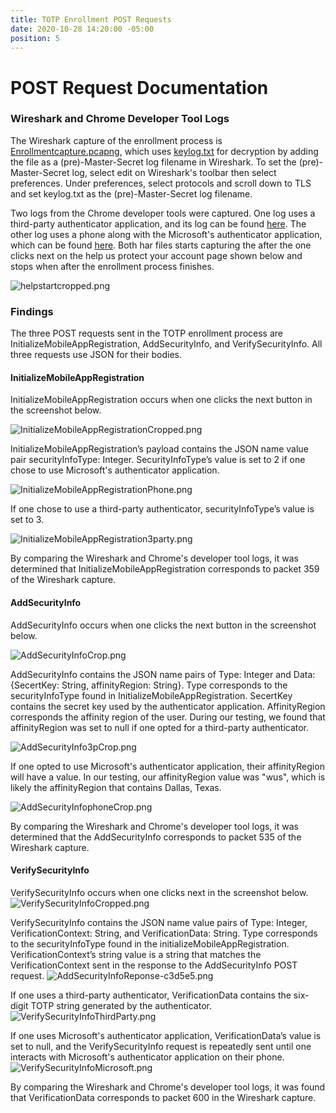 ```yaml
---
title: TOTP Enrollment POST Requests
date: 2020-10-28 14:20:00 -05:00
position: 5
---
```


# POST Request Documentation

### Wireshark and Chrome Developer Tool Logs

The Wireshark capture of the enrollment process is [Enrollmentcapture.pcapng](/uploads/Enrollmentcapture.pcapng), which uses [keylog.txt](/uploads/keylog.txt) for decryption by adding the file as a (pre)-Master-Secret log filename in Wireshark. To set the (pre)-Master-Secret log, select edit on Wireshark's toolbar then select preferences. Under preferences, select protocols and scroll down to TLS and set keylog.txt as the (pre)-Master-Secret log filename.

Two logs from the Chrome developer tools were captured. One log uses a third-party authenticator application, and its log can be found [here](/uploads/3rdPartyEnrollment.har). The other log uses a phone along with the Microsoft's authenticator application, which can be found [here](/uploads/MicrosoftauthenticatorEnrollment.har). Both har files starts capturing the after the one clicks next on the help us protect your account page shown below and stops when after the enrollment process finishes.

![helpstartcropped.png](/uploads/helpstartcropped.png)

### Findings

The three POST requests sent in the TOTP enrollment process are InitializeMobileAppRegistration, AddSecurityInfo, and VerifySecurityInfo. All three requests use JSON for their bodies.

#### InitializeMobileAppRegistration

InitializeMobileAppRegistration occurs when one clicks the next button in the screenshot below.

![InitializeMobileAppRegistrationCropped.png](/uploads/InitializeMobileAppRegistrationCropped.png)

InitializeMobileAppRegistration’s payload contains the JSON name value pair securityInfoType: Integer. SecurityInfoType’s value is set to 2 if one chose to use Microsoft's authenticator application.

![InitializeMobileAppRegistrationPhone.png](/uploads/InitializeMobileAppRegistrationPhone.png)

If one chose to use a third-party authenticator, securityInfoType’s value is set to 3.

![InitializeMobileAppRegistration3party.png](/uploads/InitializeMobileAppRegistration3party.png)

By comparing the Wireshark and Chrome's developer tool logs, it was determined that InitializeMobileAppRegistration corresponds to packet 359 of the Wireshark capture.

#### AddSecurityInfo

AddSecurityInfo occurs when one clicks the next button in the screenshot below.

![AddSecurityInfoCrop.png](/uploads/AddSecurityInfoCrop.png)

AddSecurityInfo contains the JSON name pairs of Type: Integer and Data: {SecertKey: String, affinityRegion: String}. Type corresponds to the securityInfoType found in InitializeMobileAppRegistration. SecertKey contains the secret key used by the authenticator application. AffinityRegion corresponds the affinity region of the user. During our testing, we found that affinityRegion was set to null if one opted for a third-party authenticator.

![AddSecurityInfo3pCrop.png](/uploads/AddSecurityInfo3pCrop.png)

If one opted to use Microsoft's authenticator application, their affinityRegion will have a value. In our testing, our affinityRegion value was "wus", which is likely the affinityRegion that contains Dallas, Texas.

![AddSecurityInfophoneCrop.png](/uploads/AddSecurityInfophoneCrop.png)

By comparing the Wireshark and Chrome's developer tool logs, it was determined that the AddSecurityInfo corresponds to packet 535 of the Wireshark capture.

#### VerifySecurityInfo

VerifySecurityInfo occurs when one clicks next in the screenshot below.
![VerifySecurityInfoCropped.png](/uploads/VerifySecurityInfoCropped.png)

VerifySecurityInfo contains the JSON name value pairs of Type: Integer, VerificationContext: String, and VerificationData: String. Type corresponds to the securityInfoType found in the initializeMobileAppRegistration.  VerificationContext’s string value is a string that matches the VerificationContext sent in the response to the AddSecurityInfo POST request.
![AddSecurityInfoReponse-c3d5e5.png](/uploads/AddSecurityInfoReponse-c3d5e5.png)

If one uses a third-party authenticator, VerificationData contains the six-digit TOTP string generated by the authenticator.
![VerifySecurityInfoThirdParty.png](/uploads/VerifySecurityInfoThirdParty.png)

If one uses Microsoft's authenticator application, VerificationData’s value is set to null, and the VerifySecurityInfo request is repeatedly sent until one interacts with Microsoft's authenticator application on their phone.
![VerifySecurityInfoMicrosoft.png](/uploads/VerifySecurityInfoMicrosoft.png)

By comparing the Wireshark and Chrome's developer tool logs, it was found that  VerificationData corresponds to packet 600 in the Wireshark capture.